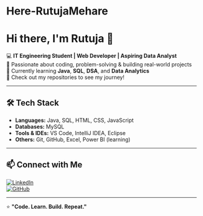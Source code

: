 # Here-RutujaMehare

# Hi there, I'm Rutuja 👋

💻 **IT Engineering Student | Web Developer | Aspiring Data Analyst**  
🚀 Passionate about coding, problem-solving & building real-world projects  
🌱 Currently learning **Java**, **SQL**, **DSA**, and **Data Analytics**  
📂 Check out my repositories to see my journey!

---

## 🛠 Tech Stack
- **Languages:** Java, SQL, HTML, CSS, JavaScript
- **Databases:** MySQL
- **Tools & IDEs:** VS Code, IntelliJ IDEA, Eclipse
- **Others:** Git, GitHub, Excel, Power BI (learning)

---


## 📫 Connect with Me
[![LinkedIn](https://img.shields.io/badge/LinkedIn-0077B5?style=for-the-badge&logo=linkedin&logoColor=white)](https://www.linkedin.com/in/rutuja-mehare-a52216252)  
[![GitHub](https://img.shields.io/badge/GitHub-181717?style=for-the-badge&logo=github&logoColor=white)](https://github.com/Rutu-ja1)

---

⭐ **"Code. Learn. Build. Repeat."**
